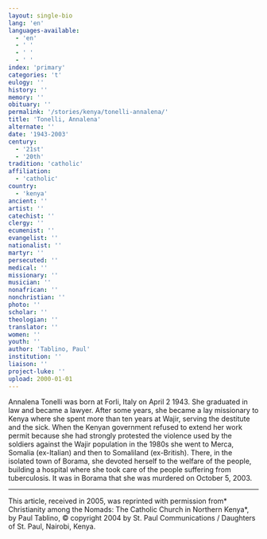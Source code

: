```yaml
---
layout: single-bio
lang: 'en'
languages-available:
  - 'en'
  - ' '
  - ' '
  - ' '
index: 'primary'
categories: 't'
eulogy: ''
history: ''
memory: ''
obituary: ''
permalink: '/stories/kenya/tonelli-annalena/'
title: 'Tonelli, Annalena'
alternate: ''
date: '1943-2003'
century:
  - '21st'
  - '20th'
tradition: 'catholic'
affiliation:
  - 'catholic'
country:
  - 'kenya'
ancient: ''
artist: ''
catechist: ''
clergy: ''
ecumenist: ''
evangelist: ''
nationalist: ''
martyr: ''
persecuted: ''
medical: ''
missionary: ''
musician: ''
nonafrican: ''
nonchristian: ''
photo: ''
scholar: ''
theologian: ''
translator: ''
women: ''
youth: ''
author: 'Tablino, Paul'
institution: ''
liaison: ''
project-luke: ''
upload: 2000-01-01
---
```



Annalena Tonelli was born at Forli, Italy on April 2 1943. She graduated in law and became a lawyer. After some years, she became a lay missionary to Kenya where she spent more than ten years at Wajir, serving the destitute and the sick. When the Kenyan government refused to extend her work permit because she had strongly protested the violence used by the soldiers against the Wajir population in the 1980s she went to Merca, Somalia (ex-Italian) and then to Somaliland (ex-British). There, in the isolated town of Borama, she devoted herself to the welfare of the people, building a hospital where she took care of the people suffering from tuberculosis. It was in Borama that she was murdered on October 5, 2003.



---

This article, received in 2005, was reprinted with permission from* Christianity among the Nomads: The Catholic Church in Northern Kenya*, by Paul Tablino, © copyright 2004 by St. Paul Communications / Daughters of St. Paul, Nairobi, Kenya.